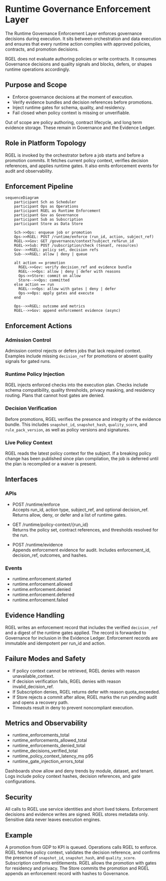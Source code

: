 
# Runtime Governance Enforcement Layer

The Runtime Governance Enforcement Layer enforces governance decisions during execution. It sits between orchestration and data execution and ensures that every runtime action complies with approved policies, contracts, and promotion decisions.

RGEL does not evaluate authoring policies or write contracts. It consumes Governance decisions and quality signals and blocks, defers, or shapes runtime operations accordingly.

## Purpose and Scope

- Enforce governance decisions at the moment of execution.  
- Verify evidence bundles and decision references before promotions.  
- Inject runtime gates for schema, quality, and residency.  
- Fail closed when policy context is missing or unverifiable.

Out of scope are policy authoring, contract lifecycle, and long term evidence storage. These remain in Governance and the Evidence Ledger.

## Role in Platform Topology

RGEL is invoked by the orchestrator before a job starts and before a promotion commits. It fetches current policy context, verifies decision references, and applies runtime gates. It also emits enforcement events for audit and observability.

## Enforcement Pipeline

```mermaid
sequenceDiagram
    participant Sch as Scheduler
    participant Ops as Operations
    participant RGEL as Runtime Enforcement
    participant Gov as Governance
    participant Sub as Subscription
    participant Store as Data Store

    Sch->>Ops: enqueue job or promotion
    Ops->>RGEL: POST /runtime/enforce (run_id, action, subject_ref)
    RGEL->>Gov: GET /governance/context?subject_ref&run_id
    RGEL->>Sub: POST /subscription/check (tenant, resources)
    Gov-->>RGEL: policy set, decision refs
    Sub-->>RGEL: allow | deny | queue

    alt action == promotion
      RGEL->>Gov: verify decision_ref and evidence bundle
      RGEL-->>Ops: allow | deny | defer with reasons
      Ops->>Store: commit on allow
      Store-->>Ops: committed
    else action == run
      RGEL-->>Ops: allow with gates | deny | defer
      Ops->>Ops: apply gates and execute
    end

    Ops-->>RGEL: outcome and metrics
    RGEL-->>Gov: append enforcement evidence (async)
```

## Enforcement Actions

### Admission Control

Admission control rejects or defers jobs that lack required context. Examples include missing `decision_ref` for promotions or absent quality signals for gated runs.

### Runtime Policy Injection

RGEL injects enforced checks into the execution plan. Checks include schema compatibility, quality thresholds, privacy masking, and residency routing. Plans that cannot host gates are denied.

### Decision Verification

Before promotions, RGEL verifies the presence and integrity of the evidence bundle. This includes `snapshot_id`, `snapshot_hash`, `quality_score`, and `rule_pack_version`, as well as policy versions and signatures.

### Live Policy Context

RGEL reads the latest policy context for the subject. If a breaking policy change has been published since plan compilation, the job is deferred until the plan is recompiled or a waiver is present.

## Interfaces

### APIs

- POST /runtime/enforce  
  Accepts run_id, action type, subject_ref, and optional decision_ref. Returns allow, deny, or defer and a list of runtime gates.

- GET /runtime/policy-context/{run_id}  
  Returns the policy set, contract references, and thresholds resolved for the run.

- POST /runtime/evidence  
  Appends enforcement evidence for audit. Includes enforcement_id, decision_ref, outcomes, and hashes.

### Events

- runtime.enforcement.started  
- runtime.enforcement.allowed  
- runtime.enforcement.denied  
- runtime.enforcement.deferred  
- runtime.enforcement.failed

## Evidence Handling

RGEL writes an enforcement record that includes the verified `decision_ref` and a digest of the runtime gates applied. The record is forwarded to Governance for inclusion in the Evidence Ledger. Enforcement records are immutable and idempotent per run_id and action.

## Failure Modes and Safety

- If policy context cannot be retrieved, RGEL denies with reason unavailable_context.  
- If decision verification fails, RGEL denies with reason invalid_decision_ref.  
- If Subscription denies, RGEL returns defer with reason quota_exceeded.  
- If Store rejects a commit after allow, RGEL marks the run pending audit and opens a recovery path.  
- Timeouts result in deny to prevent noncompliant execution.

## Metrics and Observability

- runtime_enforcements_total  
- runtime_enforcements_allowed_total  
- runtime_enforcements_denied_total  
- runtime_decisions_verified_total  
- runtime_policy_context_latency_ms p95  
- runtime_gate_injection_errors_total

Dashboards show allow and deny trends by module, dataset, and tenant. Logs include policy context hashes, decision references, and gate configurations.

## Security

All calls to RGEL use service identities and short lived tokens. Enforcement decisions and evidence writes are signed. RGEL stores metadata only. Sensitive data never leaves execution engines.

## Example

A promotion from GDP to KPI is queued. Operations calls RGEL to enforce. RGEL fetches policy context, validates the decision reference, and confirms the presence of `snapshot_id`, `snapshot_hash`, and `quality_score`. Subscription confirms entitlements. RGEL allows the promotion with gates for residency and privacy. The Store commits the promotion and RGEL appends an enforcement record with hashes to Governance.
